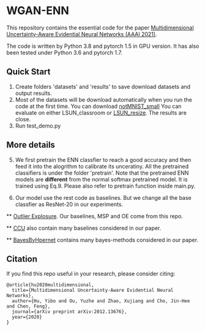 # WGAN-ENN

This repository contains the essential code for the paper [Multidimensional Uncertainty-Aware Evidential Neural Networks (AAAI 2021)](https://arxiv.org/abs/2012.13676).

The code is written by Python 3.8 and pytorch 1.5 in GPU version. It has also been tested under Python 3.6 and pytorch 1.7.

## Quick Start

1. Create folders 'datasets' and 'results' to save download datasets and output results.
2. Most of the datasets will be download automatically when you run the code at the first time. 
   You can download [notMNIST_small](http://yaroslavvb.com/upload/notMNIST/)
   You can evaluate on either LSUN_classroom or [LSUN_resize](https://www.dropbox.com/s/moqh2wh8696c3yl/LSUN_resize.tar.gz?file_subpath=%2FLSUN_resize). The results are close.
3. Run test_demo.py

## More details
5. We first pretrain the ENN classfier to reach a good accuracy and then feed it into the alogrithm to calibrate its unceratiny.
   All the pretrained classifiers is under the folder 'pretrain'. 
   Note that the pretrained ENN models are **different** from the normal softmax pretrained model.
   It is trained using Eq.9.  Please also refer to pretrain function inside main.py.
   
  
5. Our model use the rest code as baselines. But we change all the base classfier as ResNet-20 in our experiments.

 ** [Outlier Explosure](https://github.com/hendrycks/outlier-exposure).  Our baselines, MSP and OE come from this repo.
 
 ** [CCU](https://github.com/AlexMeinke/certified-certain-uncertainty) also contain many baselines considered in our paper. 
 
 ** [BayesByHpernet](https://github.com/pawni/BayesByHypernet) contains many bayes-methods considered in our paper.



## Citation

If you find this repo useful in your research, please consider citing:

    @article{hu2020multidimensional,
      title={Multidimensional Uncertainty-Aware Evidential Neural Networks},
      author={Hu, Yibo and Ou, Yuzhe and Zhao, Xujiang and Cho, Jin-Hee and Chen, Feng},
      journal={arXiv preprint arXiv:2012.13676},
      year={2020}
    }
